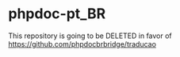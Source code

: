 # phpdoc-pt_BR

This repository is going to be DELETED in favor of <https://github.com/phpdocbrbridge/traducao>
